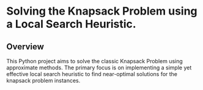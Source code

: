 # Solving the Knapsack Problem using a Local Search Heuristic.

## Overview
This Python project aims to solve the classic Knapsack Problem using approximate methods. The primary focus is on implementing a simple yet effective local search heuristic to find near-optimal solutions for the knapsack problem instances.

